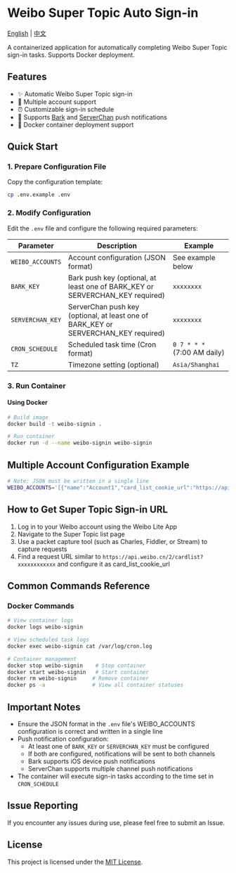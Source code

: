 # Weibo Super Topic Auto Sign-in

[English](./README.en.md) | [中文](./README.md)

A containerized application for automatically completing Weibo Super Topic sign-in tasks. Supports Docker deployment.

## Features

- ✨ Automatic Weibo Super Topic sign-in
- 👥 Multiple account support
- ⏰ Customizable sign-in schedule
- 📱 Supports [Bark](https://github.com/Finb/Bark) and [ServerChan](https://sct.ftqq.com/) push notifications
- 🐳 Docker container deployment support

## Quick Start

### 1. Prepare Configuration File

Copy the configuration template:
```bash
cp .env.example .env
```

### 2. Modify Configuration

Edit the `.env` file and configure the following required parameters:

| Parameter | Description | Example |
|-----------|-------------|---------|
| `WEIBO_ACCOUNTS` | Account configuration (JSON format) | See example below |
| `BARK_KEY` | Bark push key (optional, at least one of BARK_KEY or SERVERCHAN_KEY required) | `xxxxxxxx` |
| `SERVERCHAN_KEY` | ServerChan push key (optional, at least one of BARK_KEY or SERVERCHAN_KEY required) | `xxxxxxxx` |
| `CRON_SCHEDULE` | Scheduled task time (Cron format) | `0 7 * * *` (7:00 AM daily) |
| `TZ` | Timezone setting (optional) | `Asia/Shanghai` |

### 3. Run Container

#### Using Docker

```bash
# Build image
docker build -t weibo-signin .

# Run container
docker run -d --name weibo-signin weibo-signin
```

## Multiple Account Configuration Example

```bash
# Note: JSON must be written in a single line
WEIBO_ACCOUNTS='[{"name":"Account1","card_list_cookie_url":"https://api.weibo.cn/2/cardlist?xxx"},{"name":"Account2","card_list_cookie_url":"https://api.weibo.cn/2/cardlist?yyy"}]'
```

## How to Get Super Topic Sign-in URL

1. Log in to your Weibo account using the Weibo Lite App
2. Navigate to the Super Topic list page
3. Use a packet capture tool (such as Charles, Fiddler, or Stream) to capture requests
4. Find a request URL similar to `https://api.weibo.cn/2/cardlist?xxxxxxxxxxxx` and configure it as card_list_cookie_url

## Common Commands Reference

### Docker Commands

```bash
# View container logs
docker logs weibo-signin

# View scheduled task logs
docker exec weibo-signin cat /var/log/cron.log

# Container management
docker stop weibo-signin    # Stop container
docker start weibo-signin   # Start container
docker rm weibo-signin     # Remove container
docker ps -a               # View all container statuses
```

## Important Notes

- Ensure the JSON format in the `.env` file's WEIBO_ACCOUNTS configuration is correct and written in a single line
- Push notification configuration:
  - At least one of `BARK_KEY` or `SERVERCHAN_KEY` must be configured
  - If both are configured, notifications will be sent to both channels
  - Bark supports iOS device push notifications
  - ServerChan supports multiple channel push notifications
- The container will execute sign-in tasks according to the time set in `CRON_SCHEDULE`

## Issue Reporting

If you encounter any issues during use, please feel free to submit an Issue.

## License

This project is licensed under the [MIT License](./LICENSE). 